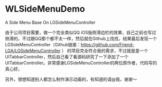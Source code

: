 # WLSideMenuDemo

A Side Menu Base On LGSideMenuController

由于公司项目需要，做一个完全类似QQ iOS版侧滑边栏的效果，自己之前也写过侧滑的，不过跟QQ那个都不太一样，然后就在Github上找找，结果最后发现一个LGSideMenuController（Github链接：https://github.com/Friend-LGA/LGSideMenuController ） 的项目完全符合我的需求，不过就是差一个UITabbarController，然后自己看了看源码研究了一下添加了一个UITabbarController。非常感谢LGSideMenuController的两位原作者，代码写的真心好。

另外，很想知道别人都怎么制作演示动画的，有知道的请@我，谢谢～
